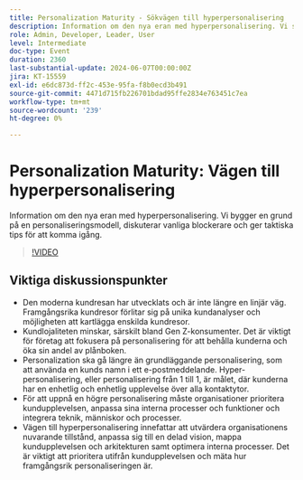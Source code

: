 ```yaml
---
title: Personalization Maturity - Sökvägen till hyperpersonalisering
description: Information om den nya eran med hyperpersonalisering. Vi ska bygga en grund på en mognadsmodell för personalisering, diskutera vanliga blockerare och ge taktiska tips för att komma igång.Viktiga diskussionspunkter - Den moderna kundresan ​ Vägen till hyperpersonalisering ​ Komma igång på din organisation
role: Admin, Developer, Leader, User
level: Intermediate
doc-type: Event
duration: 2360
last-substantial-update: 2024-06-07T00:00:00Z
jira: KT-15559
exl-id: e6dc873d-ff2c-453e-95fa-f8b0ecd3b491
source-git-commit: 4471d715fb226701bdad95ffe2834e763451c7ea
workflow-type: tm+mt
source-wordcount: '239'
ht-degree: 0%

---
```


# Personalization Maturity: Vägen till hyperpersonalisering

Information om den nya eran med hyperpersonalisering. Vi bygger en grund på en personaliseringsmodell, diskuterar vanliga blockerare och ger taktiska tips för att komma igång.

>[!VIDEO](https://video.tv.adobe.com/v/3457349/?learn=on&captions=swe)

## Viktiga diskussionspunkter

* Den moderna kundresan har utvecklats och är inte längre en linjär väg. Framgångsrika kundresor förlitar sig på unika kundanalyser och möjligheten att kartlägga enskilda kundresor.
* Kundlojaliteten minskar, särskilt bland Gen Z-konsumenter. Det är viktigt för företag att fokusera på personalisering för att behålla kunderna och öka sin andel av plånboken.
* Personalization ska gå längre än grundläggande personalisering, som att använda en kunds namn i ett e-postmeddelande. Hyper-personalisering, eller personalisering från 1 till 1, är målet, där kunderna har en enhetlig och enhetlig upplevelse över alla kontaktytor.
* För att uppnå en högre personalisering måste organisationer prioritera kundupplevelsen, anpassa sina interna processer och funktioner och integrera teknik, människor och processer.
* Vägen till hyperpersonalisering innefattar att utvärdera organisationens nuvarande tillstånd, anpassa sig till en delad vision, mappa kundupplevelsen och arkitekturen samt optimera interna processer.  Det är viktigt att prioritera utifrån kundupplevelsen och mäta hur framgångsrik personaliseringen är.